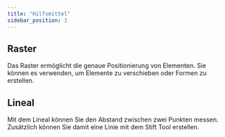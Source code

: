 ```yaml
---
title: "Hilfsmittel"
sidebar_position: 3
---
```


## Raster

Das Raster ermöglicht die genaue Positionierung von Elementen. Sie können es verwenden, um Elemente zu verschieben oder Formen zu erstellen.

## Lineal

Mit dem Lineal können Sie den Abstand zwischen zwei Punkten messen. Zusätzlich können Sie damit eine Linie mit dem Stift Tool erstellen.
